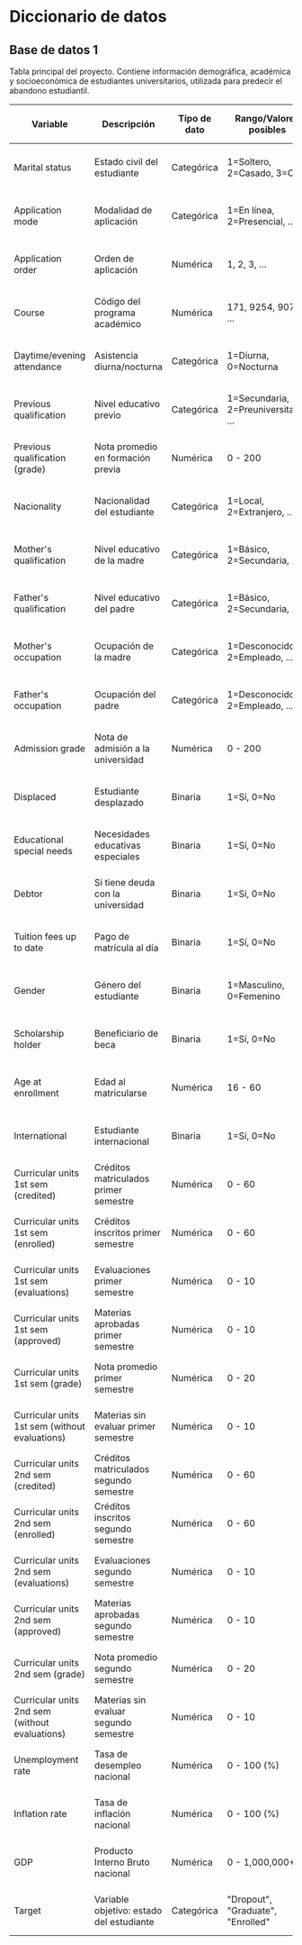 # Diccionario de datos

## Base de datos 1

Tabla principal del proyecto. Contiene información demográfica, académica y socioeconómica de estudiantes universitarios, utilizada para predecir el abandono estudiantil.

| Variable                                       | Descripción                              | Tipo de dato | Rango/Valores posibles                | Fuente de datos                 |
| ---------------------------------------------- | ---------------------------------------- | ------------ | ------------------------------------- | ------------------------------- |
| Marital status                                 | Estado civil del estudiante              | Categórica   | 1=Soltero, 2=Casado, 3=Otro           | Kaggle: Student Dropout Dataset |
| Application mode                               | Modalidad de aplicación                  | Categórica   | 1=En línea, 2=Presencial, ...         | Kaggle: Student Dropout Dataset |
| Application order                              | Orden de aplicación                      | Numérica     | 1, 2, 3, ...                          | Kaggle: Student Dropout Dataset |
| Course                                         | Código del programa académico            | Numérica     | 171, 9254, 9070, ...                  | Kaggle: Student Dropout Dataset |
| Daytime/evening attendance                     | Asistencia diurna/nocturna               | Categórica   | 1=Diurna, 0=Nocturna                  | Kaggle: Student Dropout Dataset |
| Previous qualification                         | Nivel educativo previo                   | Categórica   | 1=Secundaria, 2=Preuniversitario, ... | Kaggle: Student Dropout Dataset |
| Previous qualification (grade)                 | Nota promedio en formación previa        | Numérica     | 0 - 200                               | Kaggle: Student Dropout Dataset |
| Nacionality                                    | Nacionalidad del estudiante              | Categórica   | 1=Local, 2=Extranjero, ...            | Kaggle: Student Dropout Dataset |
| Mother's qualification                         | Nivel educativo de la madre              | Categórica   | 1=Básico, 2=Secundaria, ...           | Kaggle: Student Dropout Dataset |
| Father's qualification                         | Nivel educativo del padre                | Categórica   | 1=Básico, 2=Secundaria, ...           | Kaggle: Student Dropout Dataset |
| Mother's occupation                            | Ocupación de la madre                    | Categórica   | 1=Desconocido, 2=Empleado, ...        | Kaggle: Student Dropout Dataset |
| Father's occupation                            | Ocupación del padre                      | Categórica   | 1=Desconocido, 2=Empleado, ...        | Kaggle: Student Dropout Dataset |
| Admission grade                                | Nota de admisión a la universidad        | Numérica     | 0 - 200                               | Kaggle: Student Dropout Dataset |
| Displaced                                      | Estudiante desplazado                    | Binaria      | 1=Sí, 0=No                            | Kaggle: Student Dropout Dataset |
| Educational special needs                      | Necesidades educativas especiales        | Binaria      | 1=Sí, 0=No                            | Kaggle: Student Dropout Dataset |
| Debtor                                         | Si tiene deuda con la universidad        | Binaria      | 1=Sí, 0=No                            | Kaggle: Student Dropout Dataset |
| Tuition fees up to date                        | Pago de matrícula al día                 | Binaria      | 1=Sí, 0=No                            | Kaggle: Student Dropout Dataset |
| Gender                                         | Género del estudiante                    | Binaria      | 1=Masculino, 0=Femenino               | Kaggle: Student Dropout Dataset |
| Scholarship holder                             | Beneficiario de beca                     | Binaria      | 1=Sí, 0=No                            | Kaggle: Student Dropout Dataset |
| Age at enrollment                              | Edad al matricularse                     | Numérica     | 16 - 60                               | Kaggle: Student Dropout Dataset |
| International                                  | Estudiante internacional                 | Binaria      | 1=Sí, 0=No                            | Kaggle: Student Dropout Dataset |
| Curricular units 1st sem (credited)            | Créditos matriculados primer semestre    | Numérica     | 0 - 60                                | Kaggle: Student Dropout Dataset |
| Curricular units 1st sem (enrolled)            | Créditos inscritos primer semestre       | Numérica     | 0 - 60                                | Kaggle: Student Dropout Dataset |
| Curricular units 1st sem (evaluations)         | Evaluaciones primer semestre             | Numérica     | 0 - 10                                | Kaggle: Student Dropout Dataset |
| Curricular units 1st sem (approved)            | Materias aprobadas primer semestre       | Numérica     | 0 - 10                                | Kaggle: Student Dropout Dataset |
| Curricular units 1st sem (grade)               | Nota promedio primer semestre            | Numérica     | 0 - 20                                | Kaggle: Student Dropout Dataset |
| Curricular units 1st sem (without evaluations) | Materias sin evaluar primer semestre     | Numérica     | 0 - 10                                | Kaggle: Student Dropout Dataset |
| Curricular units 2nd sem (credited)            | Créditos matriculados segundo semestre   | Numérica     | 0 - 60                                | Kaggle: Student Dropout Dataset |
| Curricular units 2nd sem (enrolled)            | Créditos inscritos segundo semestre      | Numérica     | 0 - 60                                | Kaggle: Student Dropout Dataset |
| Curricular units 2nd sem (evaluations)         | Evaluaciones segundo semestre            | Numérica     | 0 - 10                                | Kaggle: Student Dropout Dataset |
| Curricular units 2nd sem (approved)            | Materias aprobadas segundo semestre      | Numérica     | 0 - 10                                | Kaggle: Student Dropout Dataset |
| Curricular units 2nd sem (grade)               | Nota promedio segundo semestre           | Numérica     | 0 - 20                                | Kaggle: Student Dropout Dataset |
| Curricular units 2nd sem (without evaluations) | Materias sin evaluar segundo semestre    | Numérica     | 0 - 10                                | Kaggle: Student Dropout Dataset |
| Unemployment rate                              | Tasa de desempleo nacional               | Numérica     | 0 - 100 (%)                           | Kaggle: Student Dropout Dataset |
| Inflation rate                                 | Tasa de inflación nacional               | Numérica     | 0 - 100 (%)                           | Kaggle: Student Dropout Dataset |
| GDP                                            | Producto Interno Bruto nacional          | Numérica     | 0 - 1,000,000+                        | Kaggle: Student Dropout Dataset |
| Target                                         | Variable objetivo: estado del estudiante | Categórica   | "Dropout", "Graduate", "Enrolled"     | Kaggle: Student Dropout Dataset |


